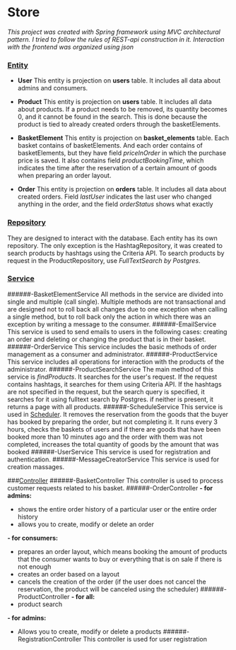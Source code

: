 # Store

*This project was created with Spring framework using MVC architectural pattern. I tried to follow the rules of 
REST-api construction in it. Interaction with the frontend was organized using json*


### [Entity](https://github.com/AndreyVelb/Store/tree/master/src/main/java/com/velb/shop/model/entity)
- **User**
This entity is projection on **users** table. It includes all data about admins and consumers.

- **Product**
This entity is projection on **users** table. It includes all data about products.
If a product needs to be removed, its quantity becomes 0, and it cannot be found in the search.
This is done because the product is tied to already created orders through the basketElements.

- **BasketElement**
This entity is projection on **basket_elements** table. Each basket contains of basketElements. 
And each order contains of basketElements, but they have field *priceInOrder* in which the purchase price is saved.
It also contains field *productBookingTime*, which indicates the time after the reservation of a certain amount of goods 
when preparing an order layout.

- **Order**
This entity is projection on **orders** table. It includes all data about created orders. 
Field *lastUser* indicates the last user who changed anything in the order, 
and the field *orderStatus* shows what exactly


### [Repository](https://github.com/AndreyVelb/Store/tree/master/src/main/java/com/velb/shop/repository)
They are designed to interact with the database. Each entity has its own repository.
The only exception is the HashtagRepository, it was created to search products by hashtags using the Criteria API.
To search products by request in the ProductRepository, use *FullTextSearch by Postgres*.

### [Service](https://github.com/AndreyVelb/Store/tree/master/src/main/java/com/velb/shop/service)
######-BasketElementService 
All methods in the service are divided into single and multiple (call single). 
Multiple methods are not transactional and are designed not to roll back all changes due to one exception when calling 
a single method, but to roll back only the action in which there was an exception by writing a message to the consumer.
######-EmailService 
This service is used to send emails to users in the following cases: creating an order and deleting or changing
the product that is in their basket.
######-OrderService
This service includes the basic methods of order management as a consumer and administrator. 
######-ProductService
This service includes all operations for interaction with the products of the administrator.
######-ProductSearchService
The main method of this service is _findProducts_. It searches for the user's request. If the request contains hashtags,
it searches for them using Criteria API. If the hashtags are not specified in the request, but the search query 
is specified, it searches for it using fulltext search by Postgres. if neither is present, it returns a page with 
all products.
######-ScheduleService
This service is used in [Scheduler](https://github.com/AndreyVelb/Store/blob/master/src/main/java/com/velb/shop/shedule/ClearingDeferredProductsSchedule.java).
It removes the reservation from the goods that the buyer has booked by preparing the order, but not completing it.
It runs every 3 hours, checks the baskets of users and if there are goods that have been booked
more than 10 minutes ago and the order with them was not completed, increases the total quantity of goods by the amount
that was booked
######-UserService
This service is used for registration and authentication.
######-MessageCreatorService
This service is used for creation massages.

###[Controller](https://github.com/AndreyVelb/Store/tree/master/src/main/java/com/velb/shop/controller)
######-BasketController
This controller is used to process customer requests related to his basket.
######-OrderController
**- for admins:**
* shows the entire order history of a particular user or the entire order history
* allows you to create, modify or delete an order
 
**- for consumers:** 
* prepares an order layout, which means booking the amount of products that the consumer wants to buy or everything that 
is on sale if there is not enough
* creates an order based on a layout
* cancels the creation of the order (if the user does not cancel the reservation, the product will be canceled using the 
scheduler)
######-ProductController
**- for all:**
* product search

**- for admins:**
* Allows you to create, modify or delete a products
######-RegistrationController
This controller is used for user registration

